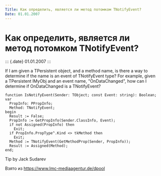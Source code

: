 ```yaml
---
Title: Как определить, является ли метод потомком TNotifyEvent?
Date: 01.01.2007
---
```



Как определить, является ли метод потомком TNotifyEvent?
========================================================

::: {.date}
01.01.2007
:::

If I am given a TPersistent object, and a method name, is there a way to
determine if the name is an event of TNotifyEvent type? For example,
given a TPersistent lMyObj and an event name, "OnDataChanged", how can
I determine if OnDataChanged is a TNotifyEvent?

    function IsNotifyEvent(Sender: TObject; const Event: string): Boolean;
    var
      PropInfo: PPropInfo;
      Method: TNotifyEvent;
    begin
      Result := False;
      PropInfo := GetPropInfo(Sender.ClassInfo, Event);
      if not Assigned(PropInfo) then
        Exit;
      if PropInfo.PropType^.Kind <> tkMethod then
        Exit;
      Method := TNotifyEvent(GetMethodProp(Sender, PropInfo));
      Result := Assigned(Method);
    end;

Tip by Jack Sudarev

Взято из <https://www.lmc-mediaagentur.de/dpool>
